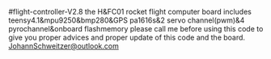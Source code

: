 #flight-controller-V2.8
the H&amp;FC01 rocket flight computer board includes teensy4.1&amp;mpu9250&amp;bmp280&amp;GPS pa1616s&amp;2 servo channel(pwm)&amp;4 pyrochannel&amp;onboard flashmemory
please call me before using this code to give you proper advices and proper update of this code and the board.
JohannSchweitzer@outlook.com
